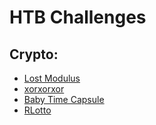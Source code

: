 # HTB Challenges 

## Crypto:


- [Lost Modulus](Lost_Modulus.md)
- [xorxorxor](xorxorxor.md)
- [Baby Time Capsule](Baby_Time_Capsule.md)
- [RLotto](RLotto.md)






